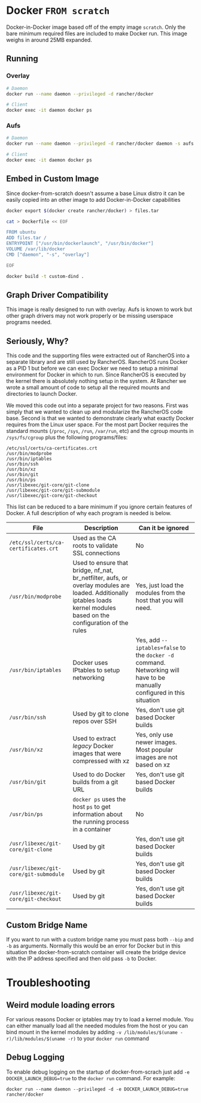 # Docker `FROM scratch`

Docker-in-Docker image based off of the empty image `scratch`.  Only the bare minimum required files are included to make Docker run.  This image weighs in around 25MB expanded.

## Running

### Overlay

```bash
# Daemon
docker run --name daemon --privileged -d rancher/docker

# Client
docker exec -it daemon docker ps
```

### Aufs

```bash
# Daemon
docker run --name daemon --privileged -d rancher/docker daemon -s aufs

# Client
docker exec -it daemon docker ps
```

## Embed in Custom Image

Since docker-from-scratch doesn't assume a base Linux distro it can be easily copied into an other image to add Docker-in-Docker capabilities

```bash
docker export $(docker create rancher/docker) > files.tar

cat > Dockerfile << EOF

FROM ubuntu
ADD files.tar /
ENTRYPOINT ["/usr/bin/dockerlaunch", "/usr/bin/docker"]
VOLUME /var/lib/docker
CMD ["daemon", "-s", "overlay"]

EOF

docker build -t custom-dind .
```

## Graph Driver Compatibility

This image is really designed to run with overlay.  Aufs is known to work but other graph drivers may not work properly or be missing userspace programs needed.


## Seriously, Why?

This code and the supporting files were extracted out of RancherOS into a separate library and are still used by RancherOS.  RancherOS runs Docker as a PID 1 but before we can exec Docker we need to setup a minimal environment for Docker in which to run.  Since RancherOS is executed by the kernel there is absolutely nothing setup in the system.  At Rancher we wrote a small amount of code to setup all the required mounts and directories to launch Docker.

We moved this code out into a separate project for two reasons.  First was simply that we wanted to clean up and modularize the RancherOS code base.  Second is that we wanted to demonstrate clearly what exactly Docker requires from the Linux user space.  For the most part Docker requires the standard mounts (`/proc`, `/sys`, `/run`, `/var/run`, etc) and the cgroup mounts in `/sys/fs/cgroup` plus the following programs/files:


```
/etc/ssl/certs/ca-certificates.crt
/usr/bin/modprobe
/usr/bin/iptables
/usr/bin/ssh
/usr/bin/xz
/usr/bin/git
/usr/bin/ps
/usr/libexec/git-core/git-clone
/usr/libexec/git-core/git-submodule
/usr/libexec/git-core/git-checkout
```

This list can be reduced to a bare minimum if you ignore certain features of Docker.  A full description of why each program is needed is below.

File | Description | Can it be ignored
-----|-------------|------------------
`/etc/ssl/certs/ca-certificates.crt` | Used as the CA roots to validate SSL connections | No
`/usr/bin/modprobe` | Used to ensure that bridge, nf_nat, br_netfilter, aufs, or overlay modules are loaded.  Additionally iptables loads kernel modules based on the configuration of the rules | Yes, just load the modules from the host that you will need.
`/usr/bin/iptables` | Docker uses IPtables to setup networking | Yes, add `--iptables=false` to the `docker -d` command.  Networking will have to be manually configured in this situation
`/usr/bin/ssh`| Used by git to clone repos over SSH | Yes, don't use git based Docker builds
`/usr/bin/xz` | Used to extract *legacy* Docker images that were compressed with xz | Yes, only use newer images.  Most popular images are not based on xz
`/usr/bin/git` | Used to do Docker builds from a git URL | Yes, don't use git based Docker builds
`/usr/bin/ps` | `docker ps` uses the host `ps` to get information about the running process in a container | No
`/usr/libexec/git-core/git-clone`| Used by git | Yes, don't use git based Docker builds
`/usr/libexec/git-core/git-submodule`| Used by git | Yes, don't use git based Docker builds
`/usr/libexec/git-core/git-checkout`| Used by git | Yes, don't use git based Docker builds

## Custom Bridge Name

If you want to run with a custom bridge name you must pass both `--bip` and `-b` as arguments.  Normally this would be an error for Docker but in this situation the docker-from-scratch container will create the bridge device with the IP address specified and then old pass `-b` to Docker.

# Troubleshooting

## Weird module loading errors

For various reasons Docker or iptables may try to load a kernel module.  You can either manually load all the needed modules from the host or you can bind mount in the kernel modules by adding `-v /lib/modules/$(uname -r)/lib/modules/$(uname -r)` to your `docker run` command

## Debug Logging

To enable debug logging on the startup of docker-from-scrach just add `-e DOCKER_LAUNCH_DEBUG=true` to the `docker run` command.  For example:

    docker run --name daemon --privileged -d -e DOCKER_LAUNCH_DEBUG=true rancher/docker
